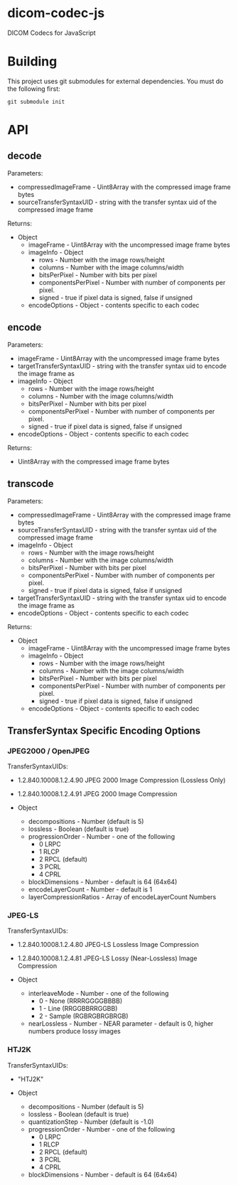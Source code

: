 # dicom-codec-js
DICOM Codecs for JavaScript

# Building

This project uses git submodules for external dependencies.  You must do the following first:

```
git submodule init
```

# API

## decode

Parameters:
- compressedImageFrame - Uint8Array with the compressed image frame bytes
- sourceTransferSyntaxUID - string with the transfer syntax uid of the compressed image frame

Returns:
- Object
    - imageFrame - Uint8Array with the uncompressed image frame bytes
    - imageInfo - Object
        - rows - Number with the image rows/height
        - columns - Number with the image columns/width
        - bitsPerPixel - Number with bits per pixel
        - componentsPerPixel - Number with number of components per pixel. 
        - signed - true if pixel data is signed, false if unsigned
    - encodeOptions - Object - contents specific to each codec

## encode

Parameters:
- imageFrame - Uint8Array with the uncompressed image frame bytes
- targetTransferSyntaxUID - string with the transfer syntax uid to encode the image frame as
- imageInfo - Object
    - rows - Number with the image rows/height
    - columns - Number with the image columns/width
    - bitsPerPixel - Number with bits per pixel
    - componentsPerPixel - Number with number of components per pixel. 
    - signed - true if pixel data is signed, false if unsigned
- encodeOptions - Object - contents specific to each codec

Returns:
- Uint8Array with the compressed image frame bytes

## transcode

Parameters:
- compressedImageFrame - Uint8Array with the compressed image frame bytes
- sourceTransferSyntaxUID - string with the transfer syntax uid of the compressed image frame
- imageInfo - Object
    - rows - Number with the image rows/height
    - columns - Number with the image columns/width
    - bitsPerPixel - Number with bits per pixel
    - componentsPerPixel - Number with number of components per pixel. 
    - signed - true if pixel data is signed, false if unsigned
- targetTransferSyntaxUID - string with the transfer syntax uid to encode the image frame as
- encodeOptions - Object - contents specific to each codec

Returns:
- Object
    - imageFrame - Uint8Array with the uncompressed image frame bytes
    - imageInfo - Object
        - rows - Number with the image rows/height
        - columns - Number with the image columns/width
        - bitsPerPixel - Number with bits per pixel
        - componentsPerPixel - Number with number of components per pixel. 
        - signed - true if pixel data is signed, false if unsigned
    - encodeOptions - Object - contents specific to each codec


## TransferSyntax Specific Encoding Options

### JPEG2000 / OpenJPEG

TransferSyntaxUIDs:
- 1.2.840.10008.1.2.4.90 JPEG 2000 Image Compression (Lossless Only)
- 1.2.840.10008.1.2.4.91 JPEG 2000 Image Compression

- Object
  - decompositions - Number (default is 5)
  - lossless - Boolean (default is true)
  - progressionOrder - Number - one of the following
    - 0 LRPC
    - 1 RLCP
    - 2 RPCL (default)
    - 3 PCRL
    - 4 CPRL
  - blockDimensions - Number - default is 64 (64x64)
  - encodeLayerCount - Number - default is 1
  - layerCompressionRatios - Array of encodeLayerCount Numbers

### JPEG-LS

TransferSyntaxUIDs:
- 1.2.840.10008.1.2.4.80 JPEG-LS Lossless Image Compression
- 1.2.840.10008.1.2.4.81 JPEG-LS Lossy (Near-Lossless) Image Compression

- Object
  - interleaveMode - Number - one of the following
    - 0 - None (RRRRGGGGBBBB)
    - 1 - Line (RRGGBBRRGGBB)
    - 2 - Sample (RGBRGBRGBRGB)
  - nearLossless - Number - NEAR parameter - default is 0, higher numbers produce lossy images

### HTJ2K

TransferSyntaxUIDs:
- "HTJ2K"

- Object
  - decompositions - Number (default is 5)
  - lossless - Boolean (default is true)
  - quantizationStep - Number (default is -1.0)
  - progressionOrder - Number - one of the following
    - 0 LRPC
    - 1 RLCP
    - 2 RPCL (default)
    - 3 PCRL
    - 4 CPRL
  - blockDimensions - Number - default is 64 (64x64)